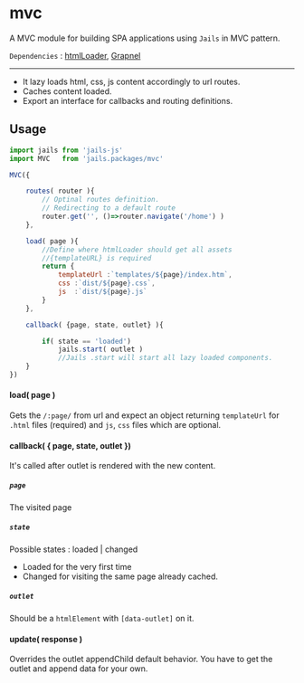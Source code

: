 # mvc

A MVC module for building SPA applications using `Jails` in MVC pattern.

`Dependencies` : [htmlLoader](https://github.com/Javiani/html-loader), [Grapnel](https://github.com/baseprime/grapnel)

---

- It lazy loads html, css, js content accordingly to url routes.
- Caches content loaded.
- Export an interface for callbacks and routing definitions.

## Usage

```js
import jails from 'jails-js'
import MVC   from 'jails.packages/mvc'

MVC({

    routes( router ){
        // Optinal routes definition.
        // Redirecting to a default route
        router.get('', ()=>router.navigate('/home') )
    },

    load( page ){
        //Define where htmlLoader should get all assets
        //{templateURL} is required
        return {
            templateUrl :`templates/${page}/index.htm`,
            css :`dist/${page}.css`,
            js  :`dist/${page}.js`
        }
    },

    callback( {page, state, outlet} ){

        if( state == 'loaded')
            jails.start( outlet )
            //Jails .start will start all lazy loaded components.
    }
})
```

#### load( page )
Gets the `/:page/` from url and expect an object returning `templateUrl` for `.html` files (required) and `js`, `css` files which are optional.

#### callback( { page, state, outlet })
It's called after outlet is rendered with the new content.

##### `page`
The visited page

##### `state`
Possible states : loaded | changed
- Loaded for the very first time
- Changed for visiting the same page already cached.

##### `outlet`
Should be a `htmlElement` with `[data-outlet]` on it.

#### update( response )
Overrides the outlet appendChild default behavior. You have to get the outlet and append data for your own.
